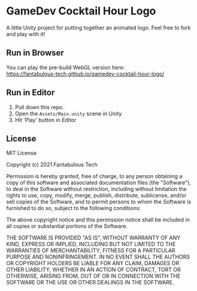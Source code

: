 # GameDev Cocktail Hour Logo

A little Unity project for putting together an animated logo. Feel free to fork and play with it!

## Run in Browser

You can play the pre-build WebGL version here:<br/>
https://fantabulous-tech.github.io/gamedev-cocktail-hour-logo/

## Run in Editor

1. Pull down this repo.
2. Open the `Assets/Main.unity` scene in Unity
3. Hit 'Play' button in Editor

## License

MIT License

Copyright (c) 2021 Fantabulous Tech

Permission is hereby granted, free of charge, to any person obtaining a copy
of this software and associated documentation files (the "Software"), to deal
in the Software without restriction, including without limitation the rights
to use, copy, modify, merge, publish, distribute, sublicense, and/or sell
copies of the Software, and to permit persons to whom the Software is
furnished to do so, subject to the following conditions:

The above copyright notice and this permission notice shall be included in all
copies or substantial portions of the Software.

THE SOFTWARE IS PROVIDED "AS IS", WITHOUT WARRANTY OF ANY KIND, EXPRESS OR
IMPLIED, INCLUDING BUT NOT LIMITED TO THE WARRANTIES OF MERCHANTABILITY,
FITNESS FOR A PARTICULAR PURPOSE AND NONINFRINGEMENT. IN NO EVENT SHALL THE
AUTHORS OR COPYRIGHT HOLDERS BE LIABLE FOR ANY CLAIM, DAMAGES OR OTHER
LIABILITY, WHETHER IN AN ACTION OF CONTRACT, TORT OR OTHERWISE, ARISING FROM,
OUT OF OR IN CONNECTION WITH THE SOFTWARE OR THE USE OR OTHER DEALINGS IN THE
SOFTWARE.
